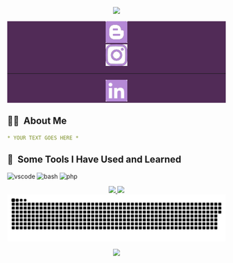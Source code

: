 <p align="Center">
  <img src="https://capsule-render.vercel.app/api?type=waving&color=0:552586,20:6A359C,40:804FB3,60:9969C7,80:9969C7,100:B589D6&animation=scaleIn&text=%F0%9F%9A%80%20Buckle%20up!%20Let%27s%20code%20to%20infinity%20and%20beyond!%F0%9F%8C%A0&fontSize=30&stroke=00ff8d&height=150&fontAlignY=30&fontColor=00FF00&strokeWidth=2"/>
</p>

<div align="Center" style="background-color:#512b57">
<a href="https://www.instagram.com/thepiyushmalhotra/">
  <img height="50" src="/blog.svg"/>
</a>
<br/>
<a href="https://www.instagram.com/thepiyushmalhotra/">
  <img height="50" src="/instalogo.svg"/>
</a>
<hr/>
<a href="https://www.instagram.com/thepiyushmalhotra/">
  <img height="50" src="/linkedin.svg"/>
</a>
</div>
<h2> 👨‍💻 &nbsp;About Me</h2>

```yaml
* YOUR TEXT GOES HERE *
```
<h2> 🚀 &nbsp;Some Tools I Have Used and Learned</h2>
<p align="left">
<img src="https://cdn.jsdelivr.net/gh/devicons/devicon/icons/vscode/vscode-original.svg" alt="vscode" width="45" height="45"/>
<img src="https://cdn.jsdelivr.net/gh/devicons/devicon/icons/bash/bash-original.svg" alt="bash" width="45" height="45"/>
<img src="https://cdn.jsdelivr.net/gh/devicons/devicon/icons/php/php-original.svg" alt="php" width="45" height="45"/>
</p>

<div align="Center">
  <a href="https://github.com/anuraghazra/github-readme-stats">
  <img height=200 src="https://github-readme-stats.vercel.app/api?username=yagizkarakus&show_icons=true&theme=ocean_dark&card_width=450" />
  </a>
  
  <a href="https://github.com/anuraghazra/github-readme-stats">
  <img height=200 src="https://github-readme-stats.vercel.app/api/top-langs/?username=yagizkarakus&theme=ocean_dark&layout=compact" />
  </a>
</div>

<div align="Center">
  <picture>
    <img alt="github-snake" src="https://github.com/yagizkarakus/yagizkarakus/blob/output/github-contribution-grid-snake-dark.svg" />
  </picture>
 
</div>

<p align="Center">
  <img src="https://capsule-render.vercel.app/api?type=waving&color=0:552586,20:6A359C,40:804FB3,60:9969C7,80:9969C7,100:B589D6&animation=scaleIn&height=150&section=footer"/>
</p>
<!---
yagizkarakus/yagizkarakus is a ✨ special ✨ repository because its `README.md` (this file) appears on your GitHub profile.
You can click the Preview link to take a look at your changes.
<picture>
  <source media="(prefers-color-scheme: dark)" srcset="github-snake-dark.svg" />
  <source media="(prefers-color-scheme: light)" srcset="github-snake.svg" />
  <img alt="github-snake" src="github-snake.svg" />
</picture>
- 👋 Hi, I’m @yagizkarakus
- 👀 I’m interested in ComputerVsion,Linux,MachineLearning and Deeplearning
- 🌱 I’m currently learning Object Detection
- 💞️ I’m looking to collaborate on ml and deeplearning projects
- 📫 you can reach me via yagizhikmetkarakus@gmail.com
 ![Snake animation](https://github.com/yagizkarakus/yagizkarakus/blob/output/github-contribution-grid-snake-dark.svg)
--->
